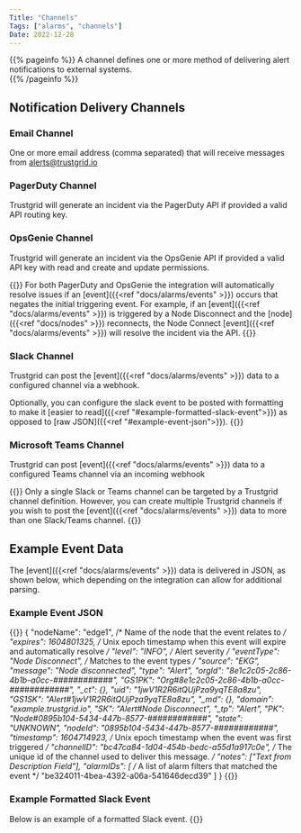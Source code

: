```yaml
---
Title: "Channels"
Tags: ["alarms", "channels"]
Date: 2022-12-28
---
```


{{% pageinfo %}}
A channel defines one or more method of delivering alert notifications to external systems.  
{{% /pageinfo %}}

## Notification Delivery Channels

### Email Channel
One or more email address (comma separated) that will receive messages from alerts@trustgrid.io

### PagerDuty Channel
Trustgrid will generate an incident via the PagerDuty API if provided a valid API routing key. 

### OpsGenie Channel
Trustgrid will generate an incident via the OpsGenie API if provided a valid API key with read and create and update permissions.

{{<alert>}} For both PagerDuty and OpsGenie the integration will automatically resolve issues if an [event]({{<ref "docs/alarms/events" >}}) occurs that negates the initial triggering event. For example, if an [event]({{<ref "docs/alarms/events" >}}) is triggered by a Node Disconnect and the [node]({{<ref "docs/nodes" >}}) reconnects, the Node Connect [event]({{<ref "docs/alarms/events" >}}) will resolve the incident via the API. {{</alert>}}

### Slack Channel
Trustgrid can post the [event]({{<ref "docs/alarms/events" >}}) data to a configured channel via a webhook.

Optionally, you can configure the slack event to be posted with formatting to make it [easier to read]({{<ref "#example-formatted-slack-event">}}) as opposed to [raw JSON]({{<ref "#example-event-json">}}). {{<tgimg src="slack-format-option.png" width="50%" caption="Slack format option checkbox">}}

### Microsoft Teams Channel
Trustgrid can post [event]({{<ref "docs/alarms/events" >}}) data to a configured Teams channel via an incoming webhook

{{<alert>}} Only a single Slack or Teams channel can be targeted by a Trustgrid channel definition. However, you can create multiple Trustgrid channels if you wish to post the [event]({{<ref "docs/alarms/events" >}}) data to more than one Slack/Teams channel. {{</alert>}}

## Example Event Data

The [event]({{<ref "docs/alarms/events" >}}) data is delivered in JSON, as shown below, which depending on the integration can allow for additional parsing.
### Example Event JSON
{{<highlight json>}}
{
	"nodeName": "edge1", /* Name of the node that the event relates to */
	"expires": 1604801325, /* Unix epoch timestamp when this event will expire and automatically resolve */
	"level": "INFO", /* Alert severity */
	"eventType": "Node Disconnect", /* Matches to the event types */
	"source": "EKG",
	"message": "Node disconnected",
	"type": "Alert",
	"orgId": "8e1c2c05-2c86-4b1b-a0cc-############",
	"GS1PK": "Org#8e1c2c05-2c86-4b1b-a0cc-############",
	"_ct": {},
	"uid": "1jwV1R2R6itQUjPza9yqTE8a8zu",
	"GS1SK": "Alert#1jwV1R2R6itQUjPza9yqTE8a8zu",
	"_md": {},
	"domain": "example.trustgrid.io",
	"SK": "Alert#Node Disconnect",
	"_tp": "Alert",
	"PK": "Node#0895b104-5434-447b-8577-############",
	"state": "UNKNOWN",
	"nodeId": "0895b104-5434-447b-8577-############",
	"timestamp": 1604714923, /* Unix epoch timestamp when the event was first triggered */
	"channelID": "bc47ca84-1d04-454b-bedc-a55d1a917c0e", /* The unique id of the channel used to deliver this message. */
	"notes": ["Text from Description Field"],
	"alarmIDs": [ 
		/* A list of alarm filters that matched the event */
		"be324011-4bea-4392-a06a-541646decd39"
	]
}
{{</highlight>}}

### Example Formatted Slack Event
Below is an example of a formatted Slack event.
{{<tgimg src="formatted-slack-example.png" width="80%" caption="Example Slack Event">}}